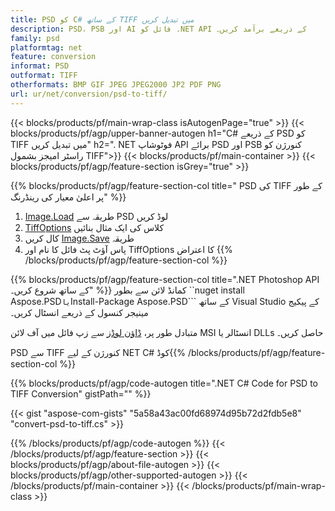 ```yaml
---
title: PSD کو C# کے ساتھ TIFF میں تبدیل کریں
description: PSD، PSB اور AI فائل کو .NET API کے ذریعے برآمد کریں۔
family: psd
platformtag: net
feature: conversion
informat: PSD
outformat: TIFF
otherformats: BMP GIF JPEG JPEG2000 JP2 PDF PNG
url: ur/net/conversion/psd-to-tiff/
---
```


{{< blocks/products/pf/main-wrap-class isAutogenPage="true" >}}
{{< blocks/products/pf/agp/upper-banner-autogen h1="C# کے ذریعے PSD کو TIFF میں تبدیل کریں" h2=". NET فوٹوشاپ API برائے PSD اور PSB کنورژن کو راسٹر امیجز بشمول TIFF">}}
{{< blocks/products/pf/main-container >}}
{{< blocks/products/pf/agp/feature-section isGrey="true" >}}

{{% blocks/products/pf/agp/feature-section-col title=" PSD کی TIFF کے طور پر اعلیٰ معیار کی رینڈرنگ" %}}
1. [Image.Load](https://apireference.aspose.com/psd/net/aspose.psd/image/methods/load/index) طریقہ سے PSD لوڈ کریں
1. [TiffOptions](https://apireference.aspose.com/psd/net/aspose.psd.imageoptions/tiffoptions) کلاس کی ایک مثال بنائیں
1. کال کریں [Image.Save](https://apireference.aspose.com/psd/net/aspose.psd/image/methods/save/index) طریقہ
1. پاس آؤٹ پٹ فائل کا نام اور TiffOptions کا اعتراض
{{% /blocks/products/pf/agp/feature-section-col %}}

{{% blocks/products/pf/agp/feature-section-col title=".NET Photoshop API کے ساتھ شروع کریں۔" %}}
کمانڈ لائن سے بطور ``nuget install Aspose.PSD``` یا ```Install-Package Aspose.PSD``` کے ساتھ Visual Studio کے پیکیج مینیجر کنسول کے ذریعے انسٹال کریں۔

متبادل طور پر، [ڈاؤن لوڈز](https://downloads.aspose.com/psd/net) سے زپ فائل میں آف لائن MSI انسٹالر یا DLLs حاصل کریں۔

PSD سے TIFF کنورژن کے لیے NET C# کوڈ{{% /blocks/products/pf/agp/feature-section-col %}}

{{% blocks/products/pf/agp/code-autogen title=".NET C# Code for PSD to TIFF Conversion" gistPath="" %}}

{{< gist "aspose-com-gists" "5a58a43ac00fd68974d95b72d2fdb5e8" "convert-psd-to-tiff.cs" >}}

{{% /blocks/products/pf/agp/code-autogen %}}
{{< /blocks/products/pf/agp/feature-section >}}
{{< blocks/products/pf/agp/about-file-autogen >}}
{{< blocks/products/pf/agp/other-supported-autogen >}}
{{< /blocks/products/pf/main-container >}}
{{< /blocks/products/pf/main-wrap-class >}}
